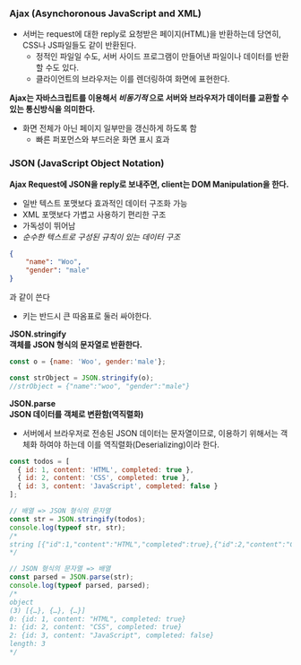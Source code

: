 ### Ajax (Asynchoronous JavaScript and XML)

- 서버는 request에 대한 reply로 요청받은 페이지(HTML)을 반환하는데 당연히, CSS나 JS파일들도 같이 반환된다.
  - 정적인 파일일 수도, 서버 사이드 프로그램이 만들어낸 파일이나 데이터를 반환할 수도 있다.
  - 클라이언트의 브라우저는 이를 렌더링하여 화면에 표현한다.

__Ajax는 자바스크립트를 이용해서 _비동기적_ 으로 서버와 브라우저가 데이터를 교환할 수 있는 통신방식을 의미한다.__

- 화면 전체가 아닌 페이지 일부만을 갱신하게 하도록 함
  - 빠른 퍼포먼스와 부드러운 화면 표시 효과

### JSON (JavaScript Object Notation)
__Ajax Request에 JSON을 reply로 보내주면, client는 DOM Manipulation을 한다.__

- 일반 텍스트 포맷보다 효과적인 데이터 구조화 가능
- XML 포맷보다 가볍고 사용하기 편리한 구조
- 가독성이 뛰어남 
- _순수한 텍스트로 구성된 규칙이 있는 데이터 구조_

```JSON
{
    "name": "Woo",
    "gender": "male"
}
```
과 같이 쓴다
- 키는 반드시 큰 따옴표로 둘러 싸야한다.

__JSON.stringify__  
__객체를 JSON 형식의 문자열로 반환한다.__  

```javascript
const o = {name: 'Woo', gender:'male'};

const strObject = JSON.stringify(o);
//strObject = {"name":"woo", "gender":"male"}
```

__JSON.parse__  
__JSON 데이터를 객체로 변환함(역직렬화)__  
- 서버에서 브라우저로 전송된 JSON 데이터는 문자열이므로, 이용하기 위해서는 객체화 하여야 하는데 이를 역직렬화(Deserializing)이라 한다.

```javascript
const todos = [
  { id: 1, content: 'HTML', completed: true },
  { id: 2, content: 'CSS', completed: true },
  { id: 3, content: 'JavaScript', completed: false }
];

// 배열 => JSON 형식의 문자열
const str = JSON.stringify(todos);
console.log(typeof str, str);
/*
string [{"id":1,"content":"HTML","completed":true},{"id":2,"content":"CSS","completed":true},{"id":3,"content":"JavaScript","completed":false}]
*/

// JSON 형식의 문자열 => 배열
const parsed = JSON.parse(str);
console.log(typeof parsed, parsed);
/*
object 
(3) [{…}, {…}, {…}]
0: {id: 1, content: "HTML", completed: true}
1: {id: 2, content: "CSS", completed: true}
2: {id: 3, content: "JavaScript", completed: false}
length: 3
*/
```

